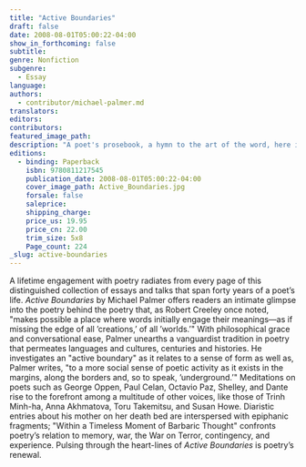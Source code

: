 ```yaml
---
title: "Active Boundaries"
draft: false
date: 2008-08-01T05:00:22-04:00
show_in_forthcoming: false
subtitle:
genre: Nonfiction
subgenre:
  - Essay
language:
authors:
  - contributor/michael-palmer.md
translators:
editors:
contributors:
featured_image_path:
description: "A poet's prosebook, a hymn to the art of the word, here is Palmer's first collection of essays and talks "
editions:
  - binding: Paperback
    isbn: 9780811217545
    publication_date: 2008-08-01T05:00:22-04:00
    cover_image_path: Active_Boundaries.jpg
    forsale: false
    saleprice:
    shipping_charge:
    price_us: 19.95
    price_cn: 22.00
    trim_size: 5x8
    Page_count: 224
_slug: active-boundaries
---
```


A lifetime engagement with poetry radiates from every page of this distinguished collection of essays and talks that span forty years of a poet’s life. _Active Boundaries_ by Michael Palmer offers readers an intimate glimpse into the poetry behind the poetry that, as Robert Creeley once noted, "makes possible a place where words initially engage their meanings—as if missing the edge of all ’creations,’ of all ’worlds.’" With philosophical grace and conversational ease, Palmer unearths a vanguardist tradition in poetry that permeates languages and cultures, centuries and histories. He investigates an "active boundary" as it relates to a sense of form as well as, Palmer writes, "to a more social sense of poetic activity as it exists in the margins, along the borders and, so to speak, ’underground.’" Meditations on poets such as George Oppen, Paul Celan, Octavio Paz, Shelley, and Dante rise to the forefront among a multitude of other voices, like those of Trinh Minh-ha, Anna Akhmatova, Toru Takemitsu, and Susan Howe. Diaristic entries about his mother on her death bed are interspersed with epiphanic fragments; "Within a Timeless Moment of Barbaric Thought" confronts poetry’s relation to memory, war, the War on Terror, contingency, and experience. Pulsing through the heart-lines of _Active Boundaries_ is poetry’s renewal.


